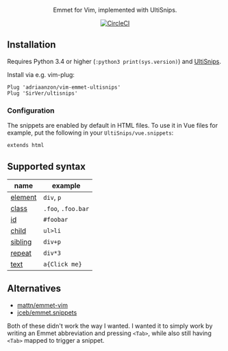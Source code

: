 <p align="center">Emmet for Vim, implemented with UltiSnips.</p>

<p align="center">
<a href="https://circleci.com/gh/adriaanzon/vim-emmet-ultisnips"><img src="https://circleci.com/gh/adriaanzon/vim-emmet-ultisnips.svg?style=svg" alt="CircleCI" /></a>
</p>

## Installation

Requires Python 3.4 or higher (`:python3 print(sys.version)`) and
[UltiSnips](https://github.com/SirVer/ultisnips).

Install via e.g. vim-plug:

```vim
Plug 'adriaanzon/vim-emmet-ultisnips'
Plug 'SirVer/ultisnips'
```

### Configuration

The snippets are enabled by default in HTML files. To use it in Vue files for
example, put the following in your `UltiSnips/vue.snippets`:

```
extends html
```

## Supported syntax

| name              | example            |
| ---               | ---                |
| [element]         | `div`, `p`         |
| [class][id-class] | `.foo`, `.foo.bar` |
| [id][id-class]    | `#foobar`          |
| [child]           | `ul>li`            |
| [sibling]         | `div+p`            |
| [repeat]          | `div*3`            |
| [text]            | `a{Click me}`      |

[element]: https://docs.emmet.io/abbreviations/syntax/#elements
[id-class]: https://docs.emmet.io/abbreviations/syntax/#id-and-class
[child]: https://docs.emmet.io/abbreviations/syntax/#child-gt
[sibling]: https://docs.emmet.io/abbreviations/syntax/#sibling
[repeat]: https://docs.emmet.io/abbreviations/syntax/#multiplication
[text]: https://docs.emmet.io/abbreviations/syntax/#text

## Alternatives

* [mattn/emmet-vim](https://github.com/mattn/emmet-vim)
* [jceb/emmet.snippets](https://github.com/jceb/emmet.snippets)

Both of these didn't work the way I wanted. I wanted it to simply work by
writing an Emmet abbreviation and pressing `<Tab>`, while also still having
`<Tab>` mapped to trigger a snippet.
